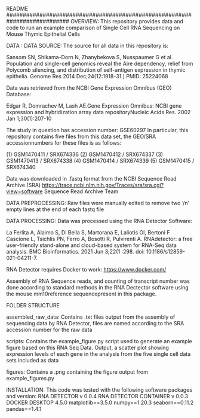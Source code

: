 README
###########################################################################
OVERVIEW:
This repository provides data and code to run an example comparison of
Single Cell RNA Sequencing on Mouse Thymic Epithelial Cells

DATA :
DATA SOURCE:
The source for all data in this repository is:

Sansom SN, Shikama-Dorn N, Zhanybekova S, Nusspaumer G et al. Population
and single-cell genomics reveal the Aire dependency, relief from 
Polycomb silencing, and distribution of self-antigen expression in thymic 
epithelia. Genome Res 2014 Dec;24(12:1918-31.) PMID: 25224068

Data was retrieved from the NCBI Gene Expression Omnibus (GEO) Database:

Edgar R, Domrachev M, Lash AE.Gene Expression Omnibus: NCBI gene
expression and hybridization array data repositoryNucleic Acids Res. 2002
Jan 1;30(1):207-10 

The study in question has accession number: GSE60297
In particular, this repository contains five files from this data set, the
GEO/SRA accessionnumbers for these files is as follows:

(1) GSM1470411 / SRX674336
(2) GSM1470412 / SRX674337
(3) GSM1470413 / SRX674338
(4) GSM1470414 / SRX674339
(5) GSM1470415 / SRX674340

Data was downloaded in .fastq format from the 
NCBI Sequence Read Archive (SRA)
https://trace.ncbi.nlm.nih.gov/Traces/sra/sra.cgi?view=software 
Sequence Read Archive Team

DATA PREPROCESSING:
Raw files were manually edited to remove two ‘/n’ empty lines at the end
of each fastq file

DATA PROCESSING:
Data was processed using the RNA Detector Software:

La Ferlita A, Alaimo S, Di Bella S, Martorana E, Laliotis GI, Bertoni F
Cascione L, Tsichlis PN, Ferro A, Bosotti R, Pulvirenti A. 
RNAdetector: a free user-friendly stand-alone and cloud-based
system for RNA-Seq data analysis. BMC Bioinformatics. 2021 Jun 3;22(1
:298. doi: 10.1186/s12859-021-04211-7.

RNA Detector requires Docker to work: https://www.docker.com/

Assembly of RNA Sequence reads, and counting of transcript number was done
according to standard methods in the RNA Dectector software using the mouse mm10reference sequencepresent in this package.

FOLDER STRUCTURE

assembled_raw_data: 
Contains .txt files output from the assembly of sequencing data by RNA
Detector, files are named according to the SRA accession number for the
raw data

scripts:
Contains the example_figure.py script used to generate an example figure 
based on this RNA Seq Data. Output, a scatter plot showing expression 
levels of each gene in the analysis from the five single cell data sets 
included as data

figures:
Contains a .png containing the figure output from example_figures.py

INSTALLATION:
This code was tested with the following software packages and version:
RNA DETECTOR v 0.0.4
RNA DETECTOR CONTAINER v 0.0.3
DOCKER DESKTOP 4.5.0
matplotlib==3.5.0
numpy==1.20.3
seaborn==0.11.2
pandas==1.4.1


